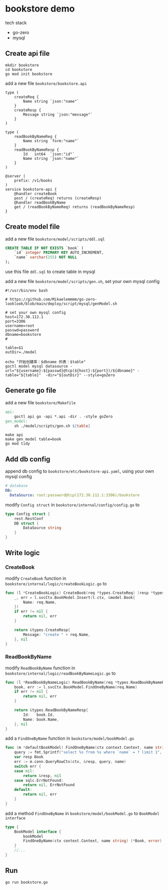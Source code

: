 # bookstore demo

tech stack
- go-zero
- mysql

## Create api file

```shell
mkdir bookstore
cd bookstore
go mod init bookstore
```

add a new file `bookstore/bookstore.api`
```text
type (
	createReq {
		Name string `json:"name"`
	}
	createResp {
		Message string `json:"message"`
	}
)

type (
	readBookByNameReq {
		Name string `form:"name"`
	}
	readBookByNameResp {
		Id   int64  `json:"id"`
		Name string `json:"name"`
	}
)

@server (
	prefix: /v1/books
)
service bookstore-api {
	@handler createBook
	post / (createReq) returns (createResp)
	@handler readBookByName
	get / (readBookByNameReq) returns (readBookByNameResp)
}
```

## Create model file

add a new file `bookstore/model/scripts/ddl.sql`
```sql
CREATE TABLE IF NOT EXISTS `book` (
    `id` integer PRIMARY KEY AUTO_INCREMENT,
    `name` varchar(255) NOT NULL
);
```

use this file `ddl.sql` to create table in mysql

add a new file `bookstore/model/scripts/gen.sh`, set your own mysql config
```shell
#!/usr/bin/env bash

# https://github.com/Mikaelemmmm/go-zero-looklook/blob/main/deploy/script/mysql/genModel.sh

# set your own mysql config
host=172.30.112.1
port=3306
username=root
passwd=password
dbname=bookstore
#

table=$1
outDir=./model

echo "开始创建库：$dbname 的表：$table"
goctl model mysql datasource -url="${username}:${passwd}@tcp(${host}:${port})/${dbname}" -table="${table}"  -dir="${outDir}" --style=goZero
```

## Generate go file

add a new file `bookstore/Makefile`
```makefile
api:
	goctl api go -api *.api -dir . -style goZero
gen_model:
	sh ./model/scripts/gen.sh ${table}
```

```shell
make api
make gen_model table=book
go mod tidy
```

## Add db config

append db config to `bookstore/etc/bookstore-api.yaml`, using your own mysql config
```yaml
# database
DB:
  DataSource: root:password@tcp(172.30.112.1:3306)/bookstore
```

modify `Config struct` in `bookstore/internal/config/config.go` to
```go
type Config struct {
	rest.RestConf
	DB struct {
		DataSource string
	}
}
```

## Write logic

### CreateBook

modify `CreateBook` function in `bookstore/internal/logic/createBookLogic.go` to
```go
func (l *CreateBookLogic) CreateBook(req *types.CreateReq) (resp *types.CreateResp, err error) {
	_, err = l.svcCtx.BookModel.Insert(l.ctx, &model.Book{
		Name: req.Name,
	})
	if err != nil {
		return nil, err
	}

	return &types.CreateResp{
		Message: "create " + req.Name,
	}, nil
}
```

### ReadBookByName

modify `ReadBookByName` function in `bookstore/internal/logic/readBookByNameLogic.go` to
```go
func (l *ReadBookByNameLogic) ReadBookByName(req *types.ReadBookByNameReq) (resp *types.ReadBookByNameResp, err error) {
    book, err := l.svcCtx.BookModel.FindOneByName(req.Name)
    if err != nil {
        return nil, err
    }

    return &types.ReadBookByNameResp{
        Id:   book.Id,
        Name: book.Name,
    }, nil
}
```

add a `FindOneByName` function in `bookstore/model/bookModel.go`
```go
func (m *defaultBookModel) FindOneByName(ctx context.Context, name string) (*Book, error) {
	query := fmt.Sprintf("select %s from %s where `name` = ? limit 1", bookRows, m.table)
	var resp Book
	err := m.conn.QueryRowCtx(ctx, &resp, query, name)
	switch err {
	case nil:
		return &resp, nil
	case sqlc.ErrNotFound:
		return nil, ErrNotFound
	default:
		return nil, err
	}
}
```

add a method `FindOneByName` in `bookstore/model/bookModel.go` to `BookModel interface`
```go
type {
    BookModel interface {
        bookModel
        FindOneByName(ctx context.Context, name string) (*Book, error)
    }
    //...
}
```

## Run

```shell
go run bookstore.go
```
